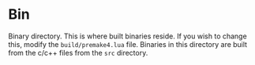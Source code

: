 # Bin

Binary directory. This is where built binaries reside. If you wish to change this, modify the `build/premake4.lua` file. Binaries in this directory are built from the c/c++ files from the `src` directory.
